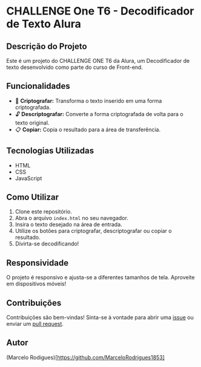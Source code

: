 # CHALLENGE One T6 - Decodificador de Texto Alura

## Descrição do Projeto

Este é um projeto do CHALLENGE ONE T6 da Alura, um Decodificador de texto desenvolvido como parte do curso de Front-end. 

## Funcionalidades

- 🔐 **Criptografar:** Transforma o texto inserido em uma forma criptografada.
- 🔓 **Descriptografar:** Converte a forma criptografada de volta para o texto original.
- 📋 **Copiar:** Copia o resultado para a área de transferência.

## Tecnologias Utilizadas

- HTML
- CSS
- JavaScript

## Como Utilizar

1. Clone este repositório.
2. Abra o arquivo `index.html` no seu navegador.
3. Insira o texto desejado na área de entrada.
4. Utilize os botões para criptografar, descriptografar ou copiar o resultado.
5. Divirta-se decodificando!

## Responsividade

O projeto é responsivo e ajusta-se a diferentes tamanhos de tela. Aproveite em dispositivos móveis!

## Contribuições

Contribuições são bem-vindas! Sinta-se à vontade para abrir uma [issue](link_para_as_issues) ou enviar um [pull request](link_para_o_pull_request).

## Autor

(Marcelo Rodigues)[https://github.com/MarceloRodrigues1853]
